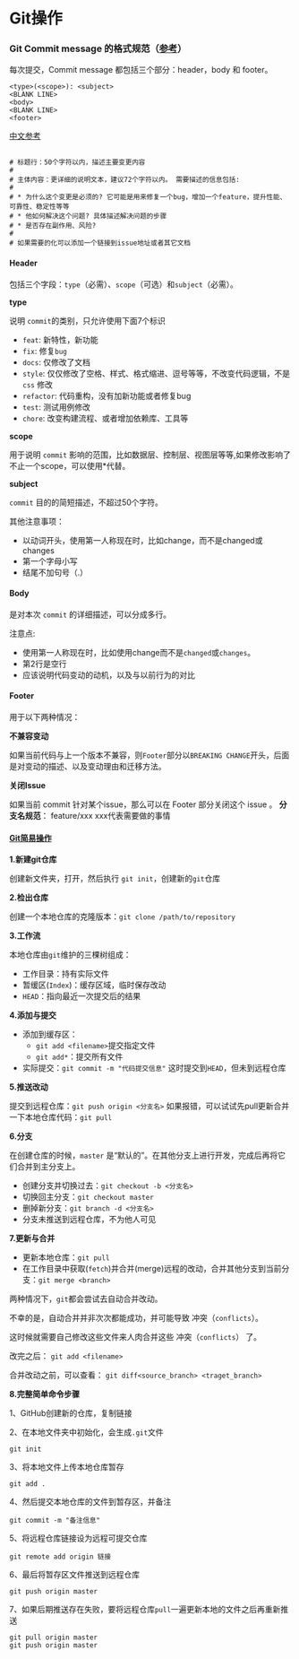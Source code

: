 # Git操作

### Git Commit message 的格式规范（[参考](https://segmentfault.com/a/1190000009048911)）

每次提交，Commit message 都包括三个部分：header，body 和 footer。

```text
<type>(<scope>): <subject>
<BLANK LINE>
<body>
<BLANK LINE>
<footer>
```

[中文参考](https://juejin.im/post/5b4328bbf265da0fa21a6820)

```text
​
# 标题行：50个字符以内，描述主要变更内容
#
# 主体内容：更详细的说明文本，建议72个字符以内。 需要描述的信息包括:
#
# * 为什么这个变更是必须的? 它可能是用来修复一个bug，增加一个feature，提升性能、可靠性、稳定性等等
# * 他如何解决这个问题? 具体描述解决问题的步骤
# * 是否存在副作用、风险? 
#
# 如果需要的化可以添加一个链接到issue地址或者其它文档
```

#### Header

包括三个字段：`type`（必需）、`scope`（可选）和`subject`（必需）。

**type**

说明 `commit`的类别，只允许使用下面7个标识

* `feat`: 新特性，新功能
* `fix`: 修复`bug`
* `docs`: 仅修改了文档
* `style`: 仅仅修改了空格、样式、格式缩进、逗号等等，不改变代码逻辑，不是 `css` 修改
* `refactor`: 代码重构，没有加新功能或者修复bug
* `test`: 测试用例修改
* `chore`: 改变构建流程、或者增加依赖库、工具等

**scope**

用于说明 `commit` 影响的范围，比如数据层、控制层、视图层等等,如果修改影响了不止一个scope，可以使用\*代替。

**subject**

`commit` 目的的简短描述，不超过50个字符。

其他注意事项：

* 以动词开头，使用第一人称现在时，比如change，而不是changed或changes
* 第一个字母小写
* 结尾不加句号（.）

#### Body

是对本次 `commit` 的详细描述，可以分成多行。

注意点:

* 使用第一人称现在时，比如使用change而不是`changed`或`changes`。
* 第2行是空行
* 应该说明代码变动的动机，以及与以前行为的对比

#### Footer

用于以下两种情况：

**不兼容变动**

如果当前代码与上一个版本不兼容，则`Footer`部分以`BREAKING CHANGE`开头，后面是对变动的描述、以及变动理由和迁移方法。

**关闭Issue**

如果当前 commit 针对某个issue，那么可以在 Footer 部分关闭这个 issue 。 **分支名规范**： feature/xxx xxx代表需要做的事情

#### [Git简易操作](http://www.bootcss.com/p/git-guide/)

**1.新建git仓库**

创建新文件夹，打开，然后执行 `git init`，创建新的`git`仓库

**2.检出仓库**

创建一个本地仓库的克隆版本：`git clone /path/to/repository`

**3.工作流**

本地仓库由`git`维护的三棵树组成：

* 工作目录：持有实际文件
* 暂缓区\(`Index`\)：缓存区域，临时保存改动
* `HEAD`：指向最近一次提交后的结果

**4.添加与提交**

* 添加到缓存区：
  * `git add <filename>`提交指定文件
  * `git add*`：提交所有文件
* 实际提交：`git commit -m "代码提交信息"` 这时提交到`HEAD`，但未到远程仓库

**5.推送改动**

提交到远程仓库：`git push origin <分支名>` 如果报错，可以试试先pull更新合并一下本地仓库代码：`git pull`

**6.分支**

在创建仓库的时候，`master` 是“默认的”。在其他分支上进行开发，完成后再将它们合并到主分支上。

* 创建分支并切换过去：`git checkout -b <分支名>`
* 切换回主分支：`git checkout master`
* 删掉新分支：`git branch -d <分支名>`
* 分支未推送到远程仓库，不为他人可见

**7.更新与合并**

* 更新本地仓库：`git pull`
* 在工作目录中获取\(`fetch`\)并合并\(merge\)远程的改动，合并其他分支到当前分支：`git merge <branch>`

两种情况下，`git`都会尝试去自动合并改动。

不幸的是，自动合并并非次次都能成功，并可能导致 冲突（`conflicts`）。

这时候就需要自己修改这些文件来人肉合并这些 冲突（`conflicts`） 了。

改完之后： `git add <filename>`

合并改动之前，可以查看： `git diff<source_branch> <traget_branch>`

**8.完整简单命令步骤**

1、GitHub创建新的仓库，复制链接

2、在本地文件夹中初始化，会生成`.git`文件

```text
git init
```

3、将本地文件上传本地仓库暂存

```text
git add .
```

4、然后提交本地仓库的文件到暂存区，并备注

```text
git commit -m "备注信息"
```

5、将远程仓库链接设为远程可提交仓库

```text
git remote add origin 链接
```

6、最后将暂存区文件推送到远程仓库

```text
git push origin master
```

7、如果后期推送存在失败，要将远程仓库`pull`一遍更新本地的文件之后再重新推送

```text
git pull origin master
git push origin master
​
```

